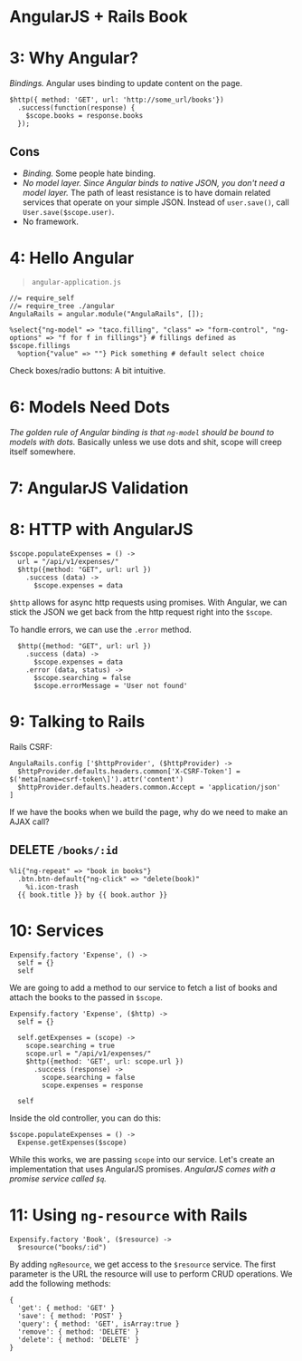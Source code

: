 # AngularJS + Rails Book

# 3: Why Angular?

*Bindings.* Angular uses binding to update content on the page.

    $http({ method: 'GET', url: 'http://some_url/books'})
      .success(function(response) {
        $scope.books = response.books
      });

## Cons

- *Binding.* Some people hate binding.
- *No model layer. Since Angular binds to native JSON, you don't need a model layer.* The path of least resistance is to have domain related services that operate on your simple JSON. Instead of `user.save()`, call `User.save($scope.user)`.
- No framework.

# 4: Hello Angular

> `angular-application.js`

    //= require_self
    //= require_tree ./angular
    AngulaRails = angular.module("AngulaRails", []);

    %select{"ng-model" => "taco.filling", "class" => "form-control", "ng-options" => "f for f in fillings"} # fillings defined as $scope.fillings
      %option{"value" => ""} Pick something # default select choice

Check boxes/radio buttons: A bit intuitive.

# 6: Models Need Dots

*The golden rule of Angular binding is that `ng-model` should be bound to models with dots.* Basically unless we use dots and shit, scope will creep itself somewhere.

# 7: AngularJS Validation

# 8: HTTP with AngularJS

    $scope.populateExpenses = () ->
      url = "/api/v1/expenses/"
      $http({method: "GET", url: url })
        .success (data) ->
          $scope.expenses = data

`$http` allows for async http requests using promises. With Angular, we can stick the JSON we get back from the http request right into the `$scope`.

To handle errors, we can use the `.error` method.

      $http({method: "GET", url: url })
        .success (data) ->
          $scope.expenses = data
        .error (data, status) ->
          $scope.searching = false
          $scope.errorMessage = 'User not found'

# 9: Talking to Rails

Rails CSRF:

    AngulaRails.config ['$httpProvider', ($httpProvider) ->
      $httpProvider.defaults.headers.common['X-CSRF-Token'] = $('meta[name=csrf-token\]').attr('content')
      $httpProvider.defaults.headers.common.Accept = 'application/json'
    ]

If we have the books when we build the page, why do we need to make an AJAX call?

[TODO]: NO_AJAX_CALL_ON_CREATE.

## DELETE `/books/:id`

    %li{"ng-repeat" => "book in books"}
      .btn.btn-default{"ng-click" => "delete(book)"
        %i.icon-trash
      {{ book.title }} by {{ book.author }}

# 10: Services

    Expensify.factory 'Expense', () ->
      self = {}
      self

We are going to add a method to our service to fetch a list of books and attach the books to the passed in `$scope`.

    Expensify.factory 'Expense', ($http) ->
      self = {}

      self.getExpenses = (scope) ->
        scope.searching = true
        scope.url = "/api/v1/expenses/"
        $http({method: 'GET', url: scope.url })
          .success (response) ->
            scope.searching = false
            scope.expenses = response

      self

Inside the old controller, you can do this:

    $scope.populateExpenses = () ->
      Expense.getExpenses($scope)

While this works, we are passing `scope` into our service. Let's create an implementation that uses AngularJS promises. *AngularJS comes with a promise service called `$q`.*

# 11: Using `ng-resource` with Rails

    Expensify.factory 'Book', ($resource) ->
      $resource("books/:id")

By adding `ngResource`, we get access to the `$resource` service. The first parameter is the URL the resource will use to perform CRUD operations. We add the following methods:

    {
      'get': { method: 'GET' }
      'save': { method: 'POST' }
      'query': { method: 'GET', isArray:true }
      'remove': { method: 'DELETE' }
      'delete': { method: 'DELETE' }
    }
